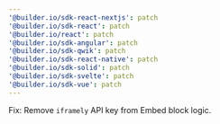 ```yaml
---
'@builder.io/sdk-react-nextjs': patch
'@builder.io/sdk-react': patch
'@builder.io/react': patch
'@builder.io/sdk-angular': patch
'@builder.io/sdk-qwik': patch
'@builder.io/sdk-react-native': patch
'@builder.io/sdk-solid': patch
'@builder.io/sdk-svelte': patch
'@builder.io/sdk-vue': patch
---
```


Fix: Remove `iframely` API key from Embed block logic.

